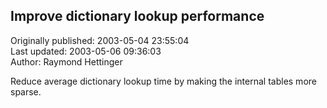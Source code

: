 ## Improve dictionary lookup performance  
Originally published: 2003-05-04 23:55:04  
Last updated: 2003-05-06 09:36:03  
Author: Raymond Hettinger  
  
Reduce average dictionary lookup time by making the internal tables more sparse.